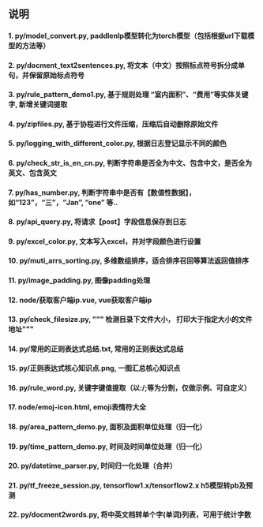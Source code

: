 
## 说明


#### 1. py/model_convert.py, paddlenlp模型转化为torch模型（包括根据url下载模型的方法等）
#### 2. py/docment_text2sentences.py, 将文本（中文）按照标点符号拆分成单句，并保留原始标点符号
#### 3. py/rule_pattern_demo1.py, 基于规则处理 “室内面积”、“费用”等实体关键字, 新增关键词提取
#### 4. py/zipfiles.py, 基于协程进行文件压缩，压缩后自动删除原始文件
#### 5. py/logging_with_different_color.py, 根据日志登记显示不同的颜色
#### 6. py/check_str_is_en_cn.py, 判断字符串是否全为中文、包含中文，是否全为英文、包含英文
#### 7. py/has_number.py, 判断字符串中是否有【数值性数据】，如“123”，“三”，“Jan”, “one” 等..
#### 8. py/api_query.py, 将请求【post】字段信息保存到日志
#### 9. py/excel_color.py, 文本写入excel，并对字段颜色进行设置
#### 10. py/muti_arrs_sorting.py, 多维数组排序，适合排序召回等算法返回值排序
#### 11. py/image_padding.py, 图像padding处理
#### 12. node/获取客户端ip.vue, vue获取客户端ip
#### 13. py/check_filesize.py, """ 检测目录下文件大小， 打印大于指定大小的文件地址"""
#### 14. py/常用的正则表达式总结.txt, 常用的正则表达式总结
#### 15. py/正则表达式核心知识点.png, 一图汇总核心知识点
#### 16. py/rule_word.py, 关键字键值提取（以:/;等为分割，仅做示例、可自定义）
#### 17. node/emoj-icon.html, emoji表情符大全
#### 18. py/area_pattern_demo.py, 面积及面积单位处理（归一化）
#### 19. py/time_pattern_demo.py, 时间及时间单位处理（归一化）
#### 20. py/datetime_parser.py, 时间归一化处理（合并）
#### 21. py/tf_freeze_session.py, tensorflow1.x/tensorflow2.x h5模型转pb及预测
#### 22. py/docment2words.py, 将中英文档转单个字(单词)列表，可用于统计字数

